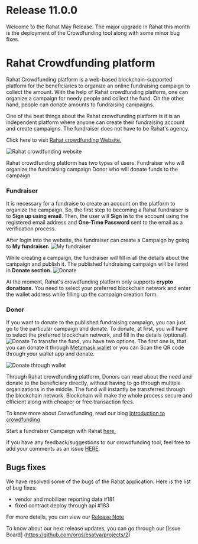 # Release 11.0.0
Welcome to the Rahat May Release. The major upgrade in Rahat this month is the deployment of the Crowdfunding tool along with some minor bug fixes. 
# Rahat Crowdfunding platform 
Rahat Crowdfunding platform is a web-based blockchain-supported platform for the beneficiaries to organize an online fundraising campaign to collect the amount. With the help of Rahat crowdfunding platform, one can organize a campaign for needy people and collect the fund. On the other hand, people can donate amounts to fundraising campaigns. 

One of the best things about the Rahat crowdfunding platform is it is an independent platform where anyone can create their fundraising account and create campaigns. The fundraiser does not have to be Rahat's agency. 

Click here to visit [Rahat crowdfunding Website.](https://fund.rahat.io/) 

![Rahat crowdfunding website](https://assets.rumsan.com/esatya/rahat-crowdfunding.png)

Rahat crowdfunding platform has two types of users. 
Fundraiser who will organize the fundraising campaign 
Donor who will donate funds to the campaign 
### Fundraiser 
It is necessary for a fundraise to create an account on the platform to organize the campaign. So, the first step to becoming a Rahat fundraiser is to **Sign up using email**. Then, the user will **Sign in** to the account using the registered email address and **One-Time Password** sent to the email as a verification process. 

After login into the website, the fundraiser can create a Campaign by going to **My fundraiser.**
![My fundraiser](https://assets.rumsan.com/esatya/rahat-crowdfunding-1.png)

While creating a campaign, the fundraiser will fill in all the details about the campaign and publish it. The published fundraising campaign will be listed in **Donate section.**
![Donate](https://assets.rumsan.com/esatya/rahat-crowdfunding-4.png)

At the moment, Rahat's crowdfunding platform only supports **crypto donations.** You need to select your preferred blockchain network and enter the wallet address while filling up the campaign creation form. 

### Donor
If you want to donate to the published fundraising campaign, you can just go to the particular campaign and donate. To donate, at first, you will have to select the preferred blockchain network, and fill in the details (optional).
![Donate](https://assets.rumsan.com/esatya/rahat-crowdfunding-2.png)
To transfer the fund, you have two options. The first one is, that you can donate it through [Metamask wallet](https://metamask.io/) or you can Scan the QR code through your wallet app and donate. 

![Donate through wallet](https://assets.rumsan.com/esatya/rahat-crowdfunding-3.png)

Through Rahat crowdfunding platform, Donors can read about the need and donate to the beneficiary directly, without having to go through multiple organizations in the middle. The fund will instantly be transferred through the blockchain network. Blockchain will make the whole process secure and efficient along with cheaper or free transaction fees.

To know more about Crowdfunding, read our blog [Introduction to crowdfunding](https://rahat.io/blogs/introduction-to-crowdfunding/)

Start a fundraiser Campaign with Rahat [here.](https://fund.rahat.io/) 

If you have any feedback/suggestions to our crowdfunding tool, feel free to add your comments as an issue [HERE](https://github.com/esatya/rahat-fundraise/issues).

## Bugs fixes 
We have resolved some of the bugs of the Rahat application. Here is the list of bug fixes:
- vendor and mobilizer reporting data #181
- fixed contract deploy through api #183

For more details, you can view our [Release Note](https://github.com/esatya/rahat/releases/tag/v2.11.0 )

To know about our next release updates, you can go through our [Issue Board] (https://github.com/orgs/esatya/projects/2) 
